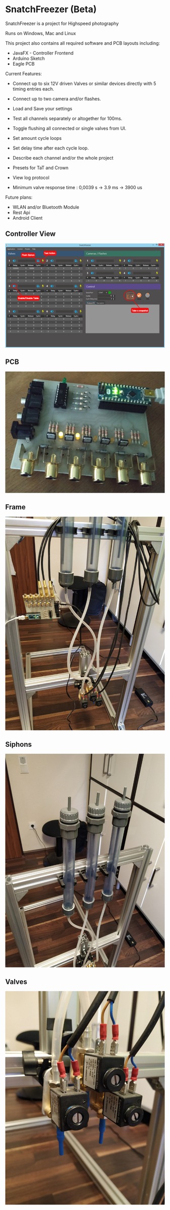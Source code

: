 # SnatchFreezer (Beta)
SnatchFreezer is a project for Highspeed photography

Runs on Windows, Mac and Linux

This project also contains all required software and PCB layouts including:
- JavaFX - Controller Frontend
- Arduino Sketch
- Eagle PCB

Current Features:
- Connect up to six 12V driven Valves or similar devices directly with 5 timing entries each.
- Connect up to two camera and/or flashes.

- Load and Save your settings
- Test all channels separately or altogether for 100ms.
- Toggle flushing all connected or single valves from UI.
- Set amount cycle loops
- Set delay time after each cycle loop.
- Describe each channel and/or the whole project
- Presets for TaT and Crown
- View log protocol

- Minimum valve response time : 0,0039 s -> 3.9 ms -> 3900 us


Future plans:
- WLAN and/or Bluetooth Module
- Rest Api
- Android Client


## Controller View
![screenshot1](https://github.com/guidobonerz/snatchfreezer/blob/develop/docs/ControllerView.png)

## PCB
![screenshot1](https://github.com/guidobonerz/snatchfreezer/blob/develop/docs/pcb.jpg)

## Frame
![screenshot1](https://github.com/guidobonerz/snatchfreezer/blob/develop/docs/frame.jpg)

## Siphons
![screenshot1](https://github.com/guidobonerz/snatchfreezer/blob/develop/docs/siphons.jpg)

## Valves
![screenshot1](https://github.com/guidobonerz/snatchfreezer/blob/develop/docs/valves.jpg)
